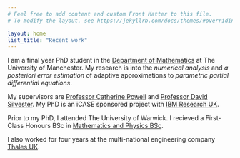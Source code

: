 ```yaml
---
# Feel free to add content and custom Front Matter to this file.
# To modify the layout, see https://jekyllrb.com/docs/themes/#overriding-theme-defaults

layout: home
list_title: "Recent work"
---
```

I am a final year PhD student in the [Department of Mathematics](https://www.maths.manchester.ac.uk/) at The University of Manchester.
My research is into the *numerical analysis* and *a posteriori error estimation* of adaptive approximations to *parametric partial differential equations*.

My supervisors are [Professor Catherine Powell](https://personalpages.manchester.ac.uk/staff/Catherine.Powell/) and [Professor David Silvester](https://personalpages.manchester.ac.uk/staff/david.silvester/).
My PhD is an iCASE sponsored project with [IBM Research UK](https://research.ibm.com/labs/uk).

Prior to my PhD, I attended The University of Warwick. I recieved a First-Class Honours BSc in [Mathematics and Physics BSc](https://warwick.ac.uk/study/undergraduate/courses/mathsphysicsbsc/).

I also worked for four years at the multi-national engineering company [Thales UK](https://www.thalesgroup.com/en/countries/europe/united-kingdom).

